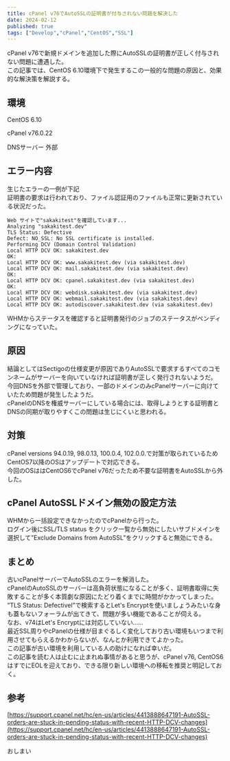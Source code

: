 ```yaml
---
title: cPanel v76でAutoSSLの証明書が付与されない問題を解決した
date: 2024-02-12
published: true
tags: ["Develop","cPanel","CentOS","SSL"]
---
```


cPanel v76で新規ドメインを追加した際にAutoSSLの証明書が正しく付与されない問題に遭遇した。  
この記事では、CentOS 6.10環境下で発生するこの一般的な問題の原因と、効果的な解決策を解説する。

## 環境

CentOS 6.10

cPanel v76.0.22

DNSサーバー 外部

## エラー内容

生じたエラーの一例が下記  
証明書の要求は行われており、ファイル認証用のファイルも正常に更新されている状況だった。

```shell
Web サイトで"sakakitest"を確認しています...
Analyzing "sakakitest.dev"
TLS Status: Defective
Defect: NO_SSL: No SSL certificate is installed.
Performing DCV (Domain Control Validation)
Local HTTP DCV OK: sakakitest.dev
OK:
Local HTTP DCV OK: www.sakakitest.dev (via sakakitest.dev)
Local HTTP DCV OK: mail.sakakitest.dev (via sakakitest.dev)
OK:
Local HTTP DCV OK: cpanel.sakakitest.dev (via sakakitest.dev)
OK:
Local HTTP DCV OK: webdisk.sakakitest.dev (via sakakitest.dev)
Local HTTP DCV OK: webmail.sakakitest.dev (via sakakitest.dev)
Local HTTP DCV OK: autodiscover.sakakitest.dev (via sakakitest.dev)
```

WHMからステータスを確認すると証明書発行のジョブのステータスがペンディングになっていた。

## 原因

結論としてはSectigoの仕様変更が原因でありAutoSSLで要求するすべてのコモンネームがサーバーを向いていなければ証明書が正しく発行されないようだ。  
今回DNSを外部で管理しており、一部のドメインのみcPanelサーバーに向けていたため問題が発生したようだ。  
cPanelのDNSを権威サーバーにしている場合には、取得しようとする証明書とDNSの同期が取りやすくこの問題は生じにくいと思われる。  

## 対策

cPanel versions 94.0.19, 98.0.13, 100.0.4, 102.0.0.で対策が取られているためCentOS7以降のOSはアップデートで対応できる。  
今回のOSははCentOS6でcPanel v76だったため不要な証明書をAutoSSLから外した。  

## cPanel AutoSSLドメイン無効の設定方法

WHMから一括設定できなかったのでcPanelから行った。  
ログイン後にSSL/TLS status をクリック一覧から無効にしたいサブドメインを選択して”Exclude Domains from AutoSSL”をクリックすると無効にできる。  

## まとめ

古いcPanelサーバーでAutoSSLのエラーを解消した。  
cPanelのAutoSSLのサーバーは高負荷状態になることが多く、証明書取得に失敗することが多く本質劇な原因にたどり着くまでに時間がかかってしまった。  
”TLS Status: Defectivel”で検索するとLet's Encryptを使いましょうみたいな身も蓋もないフォーラムが出てきて、問題が多い機能であることが伺える。  
なお、v74はLet's Encryptには対応していない……  
最近SSL周りやcPanelの仕様が目まぐるしく変化しており古い環境もいつまで利用させてもらえるかわからないが、なんとか利用できてよかった。  
この記事が古い環境を利用している人の助けになれば幸いだ。  
この記事を読む人は止むに止まれぬ事情があると思うが、cPanel v76, CentOS6はすでにEOLを迎えており、できる限り新しい環境への移転を推奨と明記しておく。

## 参考

[https://support.cpanel.net/hc/en-us/articles/4413888647191-AutoSSL-orders-are-stuck-in-pending-status-with-recent-HTTP-DCV-changes](https://support.cpanel.net/hc/en-us/articles/4413888647191-AutoSSL-orders-are-stuck-in-pending-status-with-recent-HTTP-DCV-changes)

おしまい
